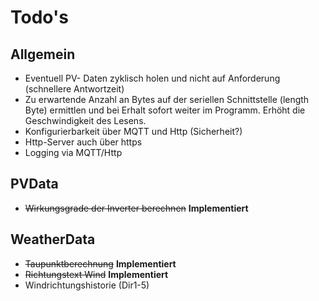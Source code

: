 # Todo's

## Allgemein

* Eventuell PV- Daten zyklisch holen und nicht auf Anforderung (schnellere Antwortzeit)
* Zu erwartende Anzahl an Bytes auf der seriellen Schnittstelle (length Byte) ermittlen und bei Erhalt sofort weiter im Programm. Erhöht die Geschwindigkeit des Lesens.
* Konfigurierbarkeit über MQTT und Http (Sicherheit?)
* Http-Server auch über https
* Logging via MQTT/Http

## PVData

* ~~Wirkungsgrade der Inverter berechnen~~ **Implementiert**

## WeatherData

* ~~Taupunktberechnung~~ **Implementiert**
* ~~Richtungstext Wind~~ **Implementiert**
* Windrichtungshistorie (Dir1-5)

